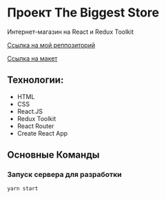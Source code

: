 # Проект The Biggest Store
Интернет-магазин на React и Redux Toolkit

[Ссылка на мой реппозиторий](https://github.com/AskonaLi/the-biggest-store)

[Ссылка на макет](https://www.figma.com/design/rBKYkbdxaGSpySi9J4TMPX/Shop--Copy-?node-id=0-1&p=f&t=feySGBlzMxwhY7Ru-0)

## Технологии:
- HTML
- CSS
- React.JS
- Redux Toolkit
- React Router
- Create React App

## Основные Команды

### Запуск сервера для разработки
```shell
yarn start
```